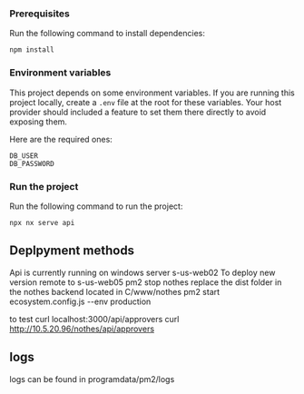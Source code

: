 ### Prerequisites

Run the following command to install dependencies:

```shell
npm install
```

### Environment variables

This project depends on some environment variables.
If you are running this project locally, create a `.env` file at the root for these variables.
Your host provider should included a feature to set them there directly to avoid exposing them.

Here are the required ones:

```
DB_USER
DB_PASSWORD
```

### Run the project

Run the following command to run the project:

```shell
npx nx serve api
```


## Deplpyment methods

Api is currently running on windows server s-us-web02
To deploy new version
remote to s-us-web05
pm2 stop nothes
replace the dist folder in the nothes backend located in C/www/nothes
pm2 start ecosystem.config.js --env production 

to test
curl localhost:3000/api/approvers 
curl http://10.5.20.96/nothes/api/approvers

## logs
logs can be found in programdata/pm2/logs
